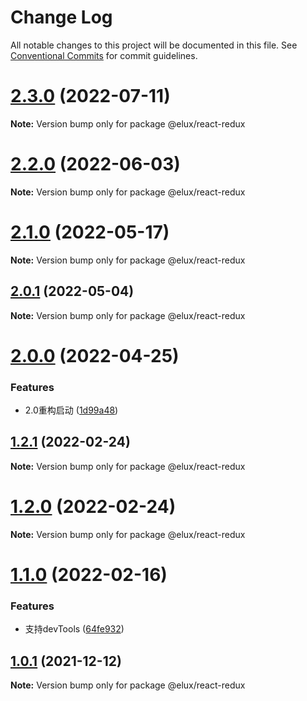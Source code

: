 # Change Log

All notable changes to this project will be documented in this file.
See [Conventional Commits](https://conventionalcommits.org) for commit guidelines.

# [2.3.0](https://github.com/hiisea/elux/compare/v2.2.1...v2.3.0) (2022-07-11)

**Note:** Version bump only for package @elux/react-redux





# [2.2.0](https://github.com/hiisea/elux/compare/v2.1.0...v2.2.0) (2022-06-03)

**Note:** Version bump only for package @elux/react-redux





# [2.1.0](https://github.com/hiisea/elux/compare/v2.0.1...v2.1.0) (2022-05-17)

**Note:** Version bump only for package @elux/react-redux





## [2.0.1](https://github.com/hiisea/elux/compare/v2.0.0...v2.0.1) (2022-05-04)

**Note:** Version bump only for package @elux/react-redux





# [2.0.0](https://github.com/hiisea/elux/compare/v1.2.1...v2.0.0) (2022-04-25)


### Features

* 2.0重构启动 ([1d99a48](https://github.com/hiisea/elux/commit/1d99a486fb57975d6e6f5b130141547f3337ca2d))





## [1.2.1](https://github.com/hiisea/elux/compare/v1.2.0...v1.2.1) (2022-02-24)

**Note:** Version bump only for package @elux/react-redux





# [1.2.0](https://github.com/hiisea/elux/compare/v1.1.0...v1.2.0) (2022-02-24)

**Note:** Version bump only for package @elux/react-redux





# [1.1.0](https://github.com/hiisea/elux/compare/v1.0.1...v1.1.0) (2022-02-16)


### Features

* 支持devTools ([64fe932](https://github.com/hiisea/elux/commit/64fe932b5a7a57332e2220dbe2acaadc20cff426))





## [1.0.1](https://github.com/hiisea/elux/compare/v1.0.0...v1.0.1) (2021-12-12)

**Note:** Version bump only for package @elux/react-redux

